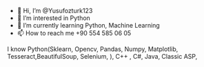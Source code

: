 - 👋 Hi, I’m @Yusufozturk123 
- 👀 I’m interested in Python
- 🌱 I’m currently learning Python, Machine Learning
- 📫 How to reach me +90 554 585 06 05

I know Python(Sklearn, Opencv, Pandas, Numpy, Matplotlib, Tesseract,BeautifulSoup, Selenium, ), C++ , C#, Java, Classic ASP, 

<!---
Yusufozturk123/Yusufozturk123 is a ✨ special ✨ repository because its `README.md` (this file) appears on your GitHub profile.
You can click the Preview link to take a look at your changes.
--->
